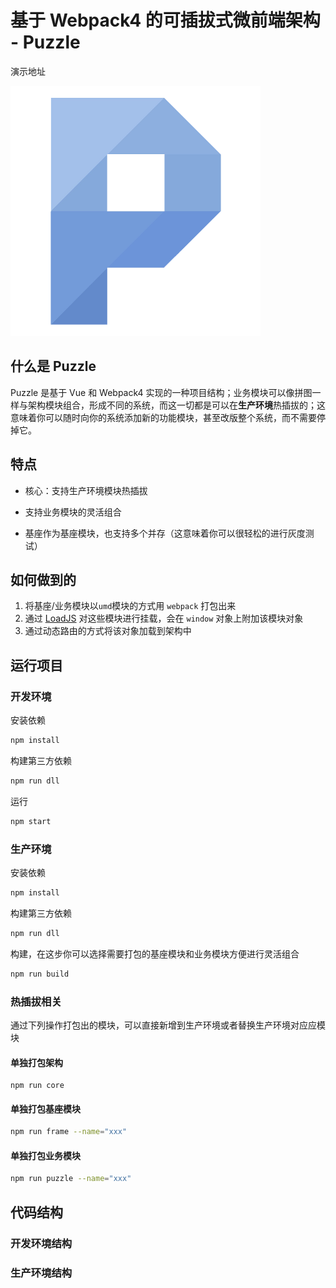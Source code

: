 # 基于 Webpack4 的可插拔式微前端架构 - Puzzle

演示地址

![](https://raw.githubusercontent.com/CyberFei/pic/master/logo_400x400.png)

## 什么是 Puzzle

Puzzle 是基于 Vue 和 Webpack4 实现的一种项目结构；业务模块可以像拼图一样与架构模块组合，形成不同的系统，而这一切都是可以在**生产环境**热插拔的；这意味着你可以随时向你的系统添加新的功能模块，甚至改版整个系统，而不需要停掉它。



## 特点

- 核心：支持生产环境模块热插拔

- 支持业务模块的灵活组合

- 基座作为基座模块，也支持多个并存（这意味着你可以很轻松的进行灰度测试）

  

## 如何做到的

1. 将基座/业务模块以`umd`模块的方式用 `webpack` 打包出来
2. 通过 [LoadJS](https://github.com/muicss/loadjs) 对这些模块进行挂载，会在 `window` 对象上附加该模块对象
3. 通过动态路由的方式将该对象加载到架构中



## 运行项目

### 开发环境

安装依赖

```bash
npm install
```

构建第三方依赖

```bash
npm run dll
```

运行

```bash
npm start
```



### 生产环境
安装依赖

```bash
npm install
```

构建第三方依赖

```bash
npm run dll
```

构建，在这步你可以选择需要打包的基座模块和业务模块方便进行灵活组合

```bash
npm run build
```



### 热插拔相关

通过下列操作打包出的模块，可以直接新增到生产环境或者替换生产环境对应应模块

#### 单独打包架构

```
npm run core
```

#### 单独打包基座模块

```bash
npm run frame --name="xxx"
```

#### 单独打包业务模块

```bash
npm run puzzle --name="xxx"
```




## 代码结构

### 开发环境结构

### 生产环境结构



